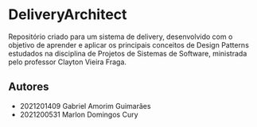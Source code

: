 # DeliveryArchitect

Repositório criado para um sistema de delivery, desenvolvido com o objetivo de aprender e aplicar os principais conceitos de Design Patterns estudados na disciplina de Projetos de Sistemas de Software, ministrada pelo professor Clayton Vieira Fraga.

## Autores
- 2021201409 Gabriel Amorim Guimarães 
- 2021200531 Marlon Domingos Cury     
